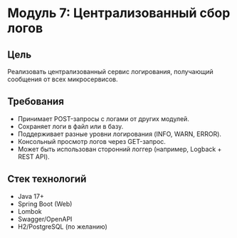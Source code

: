 # Модуль 7: Централизованный сбор логов

## Цель
Реализовать централизованный сервис логирования, получающий сообщения от всех микросервисов.

## Требования
- Принимает POST-запросы с логами от других модулей.
- Сохраняет логи в файл или в базу.
- Поддерживает разные уровни логирования (INFO, WARN, ERROR).
- Консольный просмотр логов через GET-запрос.
- Может быть использован сторонний логгер (например, Logback + REST API).

## Стек технологий
- Java 17+
- Spring Boot (Web)
- Lombok
- Swagger/OpenAPI
- H2/PostgreSQL (по желанию)